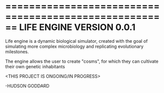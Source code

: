 ======================================================
LIFE ENGINE VERSION 0.0.1              
======================================================

Life engine is a dynamic biological simulator, created with the goal of simulating more complex microbiology and replicating evolutionary milestones. 

The engine allows the user to create "cosms", for which they can cultivate their own genetic inhabitants

<THIS PROJECT IS ONGOING/IN PROGRESS>



-HUDSON GODDARD


















          
